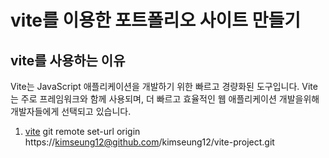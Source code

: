 # vite를 이용한 포트폴리오 사이트 만들기

## vite를 사용하는 이유
Vite는 JavaScript 애플리케이션을 개발하기 위한 빠르고 경량화된 도구입니다.
Vite는 주로 프레임워크와 함께 사용되며, 더 빠르고 효율적인 웹 애플리케이션 개발을위해 개발자들에게 선택되고 있습니다.<br>
1. [vite](https://ko.vitejs.dev/guide/)
 git remote set-url origin https://kimseung12@github.com/kimseung12/vite-project.git